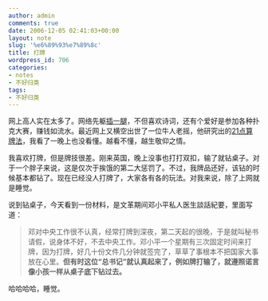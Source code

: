 ```yaml
---
author: admin
comments: true
date: 2006-12-05 02:41:03+00:00
layout: note
slug: '%e6%89%93%e7%89%8c'
title: 打牌
wordpress_id: 706
categories:
- notes
- 不好归类
tags:
- 不好归类
---
```


网上高人实在太多了。网络先躯[插一腿](http://www.bullog.cn/blogs/cyt/Default.aspx)，不但喜欢诗词，还有个爱好是参加各种扑克大赛，赚钱如流水。最近网上又横空出世了一位牛人老摇，他研究出的[21点算牌法](http://www.bullog.cn/blogs/laoyao/archives/21030.aspx)，我看了一晚上也没看懂。越看不懂，越生敬仰之情。

我喜欢打牌，但是牌技很差。刚来英国，晚上没事也打打双扣，输了就钻桌子。对于一个胖子来说，这是仅次于挨饿的第二大惩罚了。不过，我牌品还好，该钻的时候基本都钻了。现在已经没人打牌了，大家各有各的玩法。对我来说，除了上网就是睡觉。

说到钻桌子，今天看到一份材料，是文革期间邓小平私人医生談話紀要，里面写道：





<blockquote>

邓对中央工作很不认真，经常打牌到深夜，第二天起的很晚，于是就叫秘书请假，说身体不好，不去中央工作。邓小平一个星期有三次固定时间来打牌，因为打牌，好几十份文件几分钟就签完了，草草了事根本不把国家大事放在心里。**但有时这位“总书记”就认真起来了，例如牌打输了，就遵照诺言像小孩一样从桌子底下钻过去。**

</blockquote>



哈哈哈哈，睡觉。


